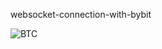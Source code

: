 websocket-connection-with-bybit


![BTC](https://github.com/user-attachments/assets/de079fc3-4214-4700-8506-a268ed577509)
